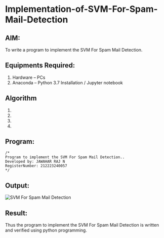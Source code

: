 # Implementation-of-SVM-For-Spam-Mail-Detection

## AIM:
To write a program to implement the SVM For Spam Mail Detection.

## Equipments Required:
1. Hardware – PCs
2. Anaconda – Python 3.7 Installation / Jupyter notebook

## Algorithm
1. 
2. 
3. 
4. 

## Program:
```
/*
Program to implement the SVM For Spam Mail Detection..
Developed by: JAWAHAR RAJ N
RegisterNumber: 212223240057
*/
```

## Output:
![SVM For Spam Mail Detection](sam.png)


## Result:
Thus the program to implement the SVM For Spam Mail Detection is written and verified using python programming.
